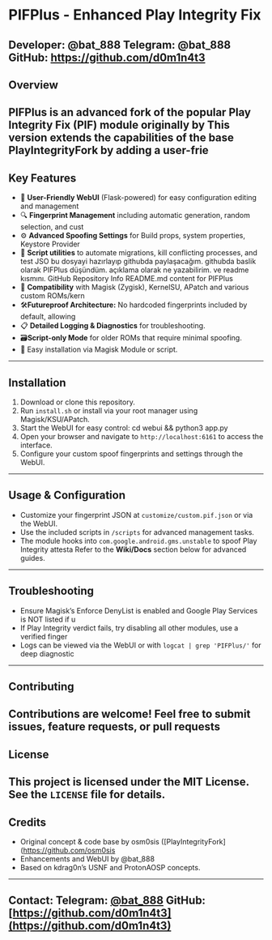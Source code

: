 # PIFPlus - Enhanced Play Integrity Fix
**Developer:** @bat_888
**Telegram:** @bat_888
**GitHub:** https://github.com/d0m1n4t3
---
## Overview
PIFPlus is an advanced fork of the popular Play Integrity Fix (PIF) module originally by
This version extends the capabilities of the base PlayIntegrityFork by adding a user-frie
---
## Key Features
- 🎨 **User-Friendly WebUI** (Flask-powered) for easy configuration editing and management
- 🔍 **Fingerprint Management** including automatic generation, random selection, and cust
- ⚙️ **Advanced Spoofing Settings** for Build props, system properties, Keystore Provider
- 🔄 **Script utilities** to automate migrations, kill conflicting processes, and test JSO
bu dosyayi hazırlayıp githubda paylaşacağım.
githubda baslik olarak PIFPlus düşündüm.
açıklama olarak ne yazabilirim. ve readme kısmını.
GitHub Repository Info
README.md content for PIFPlus
- 🔧 **Compatibility** with Magisk (Zygisk), KernelSU, APatch and various custom ROMs/kern
- 🛠️**Futureproof Architecture:** No hardcoded fingerprints included by default, allowing
- 📋 **Detailed Logging & Diagnostics** for troubleshooting.
- 🗃️**Script-only Mode** for older ROMs that require minimal spoofing.
- 🚀 Easy installation via Magisk Module or script.
---
## Installation
1. Download or clone this repository.
2. Run `install.sh` or install via your root manager using Magisk/KSU/APatch.
3. Start the WebUI for easy control:
cd webui && python3 app.py
4. Open your browser and navigate to `http://localhost:6161` to access the interface.
5. Configure your custom spoof fingerprints and settings through the WebUI.
---
## Usage & Configuration
- Customize your fingerprint JSON at `customize/custom.pif.json` or via the WebUI.
- Use the included scripts in `/scripts` for advanced management tasks.
- The module hooks into `com.google.android.gms.unstable` to spoof Play Integrity attesta
Refer to the **Wiki/Docs** section below for advanced guides.
---
## Troubleshooting
- Ensure Magisk’s Enforce DenyList is enabled and Google Play Services is NOT listed if u
- If Play Integrity verdict fails, try disabling all other modules, use a verified finger
- Logs can be viewed via the WebUI or with `logcat | grep 'PIFPlus/'` for deep diagnostic
---
## Contributing
Contributions are welcome! Feel free to submit issues, feature requests, or pull requests
---
## License
This project is licensed under the MIT License. See the `LICENSE` file for details.
---
## Credits
- Original concept & code base by osm0sis ([PlayIntegrityFork](https://github.com/osm0sis
- Enhancements and WebUI by @bat_888
- Based on kdrag0n’s USNF and ProtonAOSP concepts.
---
**Contact:**
Telegram: [@bat_888](https://t.me/bat_888)
GitHub: [https://github.com/d0m1n4t3](https://github.com/d0m1n4t3)
---
